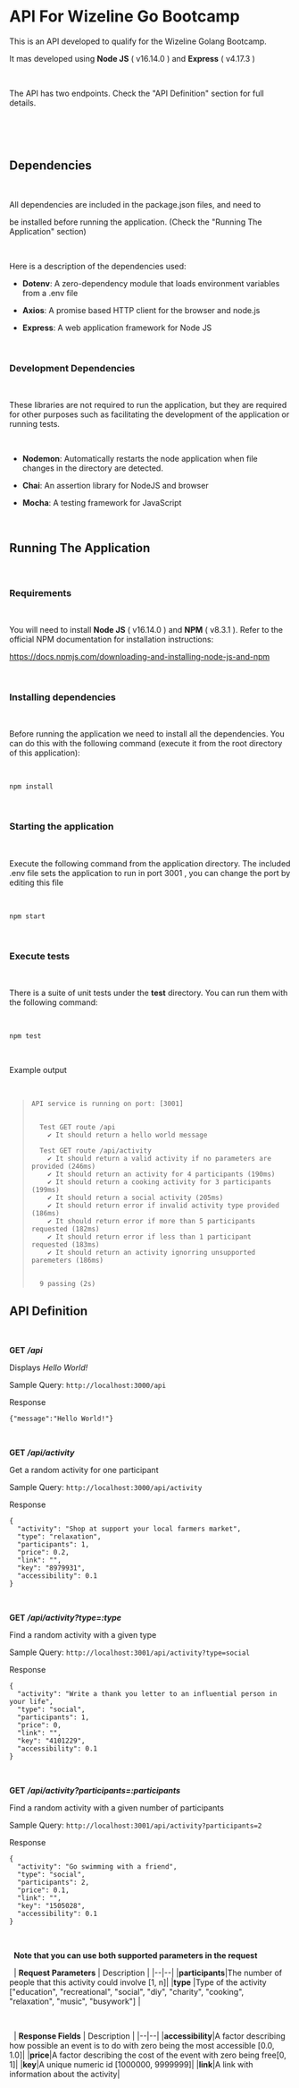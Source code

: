 # API For Wizeline Go Bootcamp

  

This is an API developed to qualify for the Wizeline Golang Bootcamp.

  

It mas developed using **Node JS** ( v16.14.0 ) and **Express** ( v4.17.3 )

  

&nbsp;

  

The API has two endpoints. Check the "API Definition" section for full details.

  

&nbsp;

&nbsp;

  

## Dependencies

&nbsp;

  
  

All dependencies are included in the package.json files, and need to

be installed before running the application. (Check the "Running The Application" section)

&nbsp;

  

Here is a description of the dependencies used:

  

- **Dotenv**: A zero-dependency module that loads environment variables from a .env file

- **Axios**: A promise based HTTP client for the browser and node.js

- **Express**: A web application framework for Node JS

  
  

&nbsp;

### Development Dependencies

&nbsp;

  

These libraries are not required to run the application, but they are required for other purposes such as facilitating the development of the application or running tests.

  

&nbsp;

- **Nodemon**: Automatically restarts the node application when file changes in the directory are detected.

- **Chai**: An assertion library for NodeJS and browser

- **Mocha**: A testing framework for JavaScript

  
  

&nbsp;

  

## Running The Application

&nbsp;

  

### Requirements

&nbsp;

  

You will need to install **Node JS** ( v16.14.0 ) and **NPM** ( v8.3.1 ). Refer to the official NPM documentation for installation instructions:

  

https://docs.npmjs.com/downloading-and-installing-node-js-and-npm

  

&nbsp;

### Installing dependencies

&nbsp;

  

Before running the application we need to install all the dependencies. You can do this with the following command (execute it from the root directory of this application):


&nbsp;

  

    npm install  

&nbsp;

### Starting the application

&nbsp;

  

Execute the following command from the application directory.  The included .env file sets the application
to run in port 3001 , you can change the port by editing this file


&nbsp;

  

    npm start  

&nbsp;

### Execute tests

&nbsp;

  

There is a suite of unit tests under the **test** directory. You can run them with the following
command:


&nbsp;

  

    npm test  

&nbsp;

Example output 

&nbsp;
>     API service is running on port: [3001]
>     
>     
>       Test GET route /api
>         ✔ It should return a hello world message
>     
>       Test GET route /api/activity
>         ✔ It should return a valid activity if no parameters are provided (246ms)
>         ✔ It should return an activity for 4 participants (190ms)
>         ✔ It should return a cooking activity for 3 participants (199ms)
>         ✔ It should return a social activity (205ms)
>         ✔ It should return error if invalid activity type provided (186ms)
>         ✔ It should return error if more than 5 participants requested (182ms)
>         ✔ It should return error if less than 1 participant requested (183ms)
>         ✔ It should return an activity ignorring unsupported paremeters (186ms)
>     
>     
>       9 passing (2s) 



## API Definition

&nbsp;

**GET** ***/api***

Displays *Hello World!*

Sample Query: 
`http://localhost:3000/api`

Response

    {"message":"Hello World!"}

&nbsp;

**GET** ***/api/activity***

Get a random activity for one participant

Sample Query: 
`http://localhost:3000/api/activity`

Response

    {
      "activity": "Shop at support your local farmers market",
      "type": "relaxation",
      "participants": 1,
      "price": 0.2,
      "link": "",
      "key": "8979931",
      "accessibility": 0.1
    }


&nbsp;

**GET** ***/api/activity?type=:type***

Find a random activity with a given type

Sample Query: 
`http://localhost:3001/api/activity?type=social`

Response

    {
      "activity": "Write a thank you letter to an influential person in your life",
      "type": "social",
      "participants": 1,
      "price": 0,
      "link": "",
      "key": "4101229",
      "accessibility": 0.1
    }


&nbsp;

**GET** ***/api/activity?participants=:participants***

Find a random activity with a given number of participants

Sample Query: 
`http://localhost:3001/api/activity?participants=2`

Response

    {
      "activity": "Go swimming with a friend",
      "type": "social",
      "participants": 2,
      "price": 0.1,
      "link": "",
      "key": "1505028",
      "accessibility": 0.1
    }

&nbsp;

&nbsp;
**Note that you can use both supported parameters in the request**

&nbsp;
| **Request Parameters** | Description |
|--|--|
|**participants**|The number of people that this activity could involve [1, n]|
|**type**  |Type of the activity ["education", "recreational", "social", "diy", "charity", "cooking", "relaxation", "music", "busywork"] |

&nbsp;

&nbsp;
| **Response Fields** | Description |
|--|--|
|**accessibility**|A factor describing how possible an event is to do with zero being the most accessible [0.0, 1.0]|
|**price**|A factor describing the cost of the event with zero being free[0, 1]|
|**key**|A unique numeric id [1000000, 9999999]|
|**link**|A link with information about the activity|
